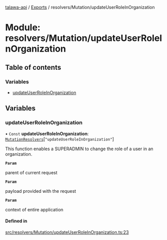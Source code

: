 [talawa-api](../README.md) / [Exports](../modules.md) / resolvers/Mutation/updateUserRoleInOrganization

# Module: resolvers/Mutation/updateUserRoleInOrganization

## Table of contents

### Variables

- [updateUserRoleInOrganization](resolvers_Mutation_updateUserRoleInOrganization.md#updateuserroleinorganization)

## Variables

### updateUserRoleInOrganization

• `Const` **updateUserRoleInOrganization**: [`MutationResolvers`](types_generatedGraphQLTypes.md#mutationresolvers)[``"updateUserRoleInOrganization"``]

This function enables a SUPERADMIN to change the role of a user in an organization.

**`Param`**

parent of current request

**`Param`**

payload provided with the request

**`Param`**

context of entire application

#### Defined in

[src/resolvers/Mutation/updateUserRoleInOrganization.ts:23](https://github.com/PalisadoesFoundation/talawa-api/blob/4e2c75b/src/resolvers/Mutation/updateUserRoleInOrganization.ts#L23)
